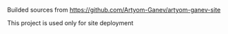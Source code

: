 Builded sources from https://github.com/Artyom-Ganev/artyom-ganev-site

This project is used only for site deployment
